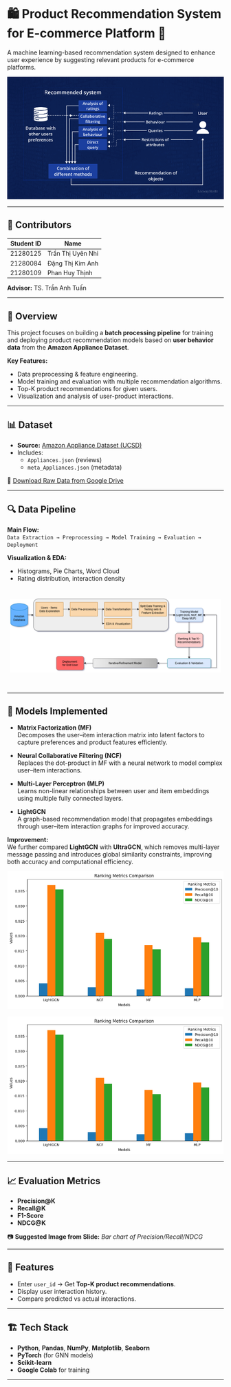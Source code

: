 # 🛍️ Product Recommendation System for E-commerce Platform 🤖

A machine learning-based recommendation system designed to enhance user experience by suggesting relevant products for e-commerce platforms.

![](images/recommendation-system-Banner.png)

---
## 👥 Contributors


| Student ID  | Name                  | 
|-------------|-----------------------|
| 21280125    | Trần Thị Uyên Nhi    |
| 21280084    | Đặng Thị Kim Anh     |
| 21280109    | Phan Huy Thịnh       |

**Advisor:** TS. Trần Anh Tuấn

---

## 📌 Overview
This project focuses on building a **batch processing pipeline** for training and deploying product recommendation models based on **user behavior data** from the **Amazon Appliance Dataset**.

**Key Features:**
- Data preprocessing & feature engineering.
- Model training and evaluation with multiple recommendation algorithms.
- Top-K product recommendations for given users.
- Visualization and analysis of user-product interactions.

---

## 📊 Dataset
- **Source:** [Amazon Appliance Dataset (UCSD)](https://nijianmo.github.io/amazon/index.html)
- Includes:
  - `Appliances.json` (reviews)
  - `meta_Appliances.json` (metadata)

📂 [Download Raw Data from Google Drive](https://drive.google.com/drive/u/0/folders/131EYUUvpQ6qTQ3ay6__cKqkoEJaOqcgD)

---

## 🔍 Data Pipeline
**Main Flow:**  
`Data Extraction → Preprocessing → Model Training → Evaluation → Deployment`

**Visualization & EDA:**  
- Histograms, Pie Charts, Word Cloud
- Rating distribution, interaction density

![Data Pipeline](images/Capture51.PNG)

---

## 🧠 Models Implemented
- **Matrix Factorization (MF)**  
  Decomposes the user–item interaction matrix into latent factors to capture preferences and product features efficiently.

- **Neural Collaborative Filtering (NCF)**  
  Replaces the dot-product in MF with a neural network to model complex user–item interactions.

- **Multi-Layer Perceptron (MLP)**  
  Learns non-linear relationships between user and item embeddings using multiple fully connected layers.

- **LightGCN**  
  A graph-based recommendation model that propagates embeddings through user–item interaction graphs for improved accuracy.

**Improvement:**  
We further compared **LightGCN** with **UltraGCN**, which removes multi-layer message passing and introduces global similarity constraints, improving both accuracy and computational efficiency.

![Model Comparison using Precision@10, Recall@10, NDCG@10](images/download.png)

![Model Comparison using RMSE & MAE](images/download.png)

---

## 📈 Evaluation Metrics
- **Precision@K**
- **Recall@K**
- **F1-Score**
- **NDCG@K**

📷 **Suggested Image from Slide:** *Bar chart of Precision/Recall/NDCG*

---

## 🚀 Features
- Enter `user_id` → Get **Top-K product recommendations**.
- Display user interaction history.
- Compare predicted vs actual interactions.

---

## 🏗️ Tech Stack
- **Python**, **Pandas**, **NumPy**, **Matplotlib**, **Seaborn**
- **PyTorch** (for GNN models)
- **Scikit-learn**
- **Google Colab** for training

---
